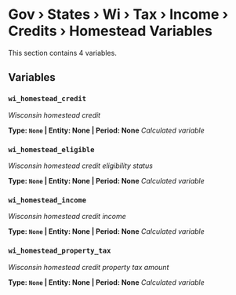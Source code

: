 # Gov › States › Wi › Tax › Income › Credits › Homestead Variables

This section contains 4 variables.

## Variables

### `wi_homestead_credit`
*Wisconsin homestead credit*

**Type: `None` | Entity: None | Period: None**
*Calculated variable*

### `wi_homestead_eligible`
*Wisconsin homestead credit eligibility status*

**Type: `None` | Entity: None | Period: None**
*Calculated variable*

### `wi_homestead_income`
*Wisconsin homestead credit income*

**Type: `None` | Entity: None | Period: None**
*Calculated variable*

### `wi_homestead_property_tax`
*Wisconsin homestead credit property tax amount*

**Type: `None` | Entity: None | Period: None**
*Calculated variable*
